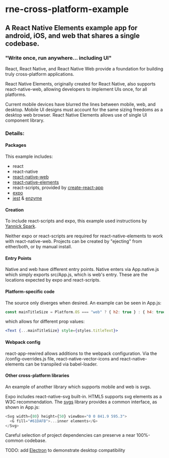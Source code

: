 # rne-cross-platform-example

## A React Native Elements example app for android, iOS, and web that shares a single codebase.

### "Write once, run anywhere... including UI"

React, React Native, and React Native Web provide a foundation for building truly cross-platform applications.

React Native Elements, originally created for React Native, also supports react-native-web, allowing developers to implement UIs once, for all platforms.

Current mobile devices have blurred the lines between mobile, web, and desktop. Mobile UI designs must account for the same sizing freedoms as a desktop web browser. React Native Elements allows use of single UI component library.

### Details:

#### Packages

This example includes:

* react
* react-native
* [react-native-web](https://necolas.github.io/react-native-web/storybook)
* [react-native-elements](https://react-native-training.github.io/react-native-elements/)
* react-scripts, provided by [create-react-app](https://github.com/facebookincubator/create-react-app)
* [expo](https://expo.io/)
* [jest](https://facebook.github.io/jest/) & [enzyme](http://airbnb.io/enzyme/)

#### Creation

To include react-scripts and expo, this example used instructions by [Yannick Spark](https://medium.com/@yannickdot/write-once-run-anywhere-with-create-react-native-app-and-react-native-web-ad40db63eed0).

Neither expo or react-scripts are required for react-native-elements to work with react-native-web. Projects can be created by "ejecting" from either/both, or by manual install.

#### Entry Points

Native and web have different entry points. Native enters via App.native.js which simply exports src/App.js, which is web's entry. These are the locations expected by expo and react-scripts.

#### Platform-specific code

The source only diverges when desired. An example can be seen in App.js:

```js
const mainTitleSize = Platform.OS === "web" ? { h2: true } : { h4: true };
```

which allows for different prop values:

```jsx
<Text {...mainTitleSize} style={styles.titleText}>
```

#### Webpack config

react-app-rewired allows additions to the webpack configuration. Via the /config-overrides.js file, react-native-vector-icons and react-native-elements can be transpiled via babel-loader.

#### Other cross-platform libraries

An example of another library which supports mobile and web is svgs.

Expo includes react-native-svg built-in. HTML5 supports svg elements as a W3C recommendation. The [svgs](https://github.com/godaddy/svgs) library provides a common interface, as shown in App.js:

```js
<Svg width={80} height={50} viewBox="0 0 841.9 595.3">
  <G fill="#61DAFB">...inner elements</G>
</Svg>
```

Careful selection of project dependencies can preserve a near 100%-common codebase.

TODO: add [Electron](https://electronjs.org/) to demonstrate desktop compatibility

```

```
